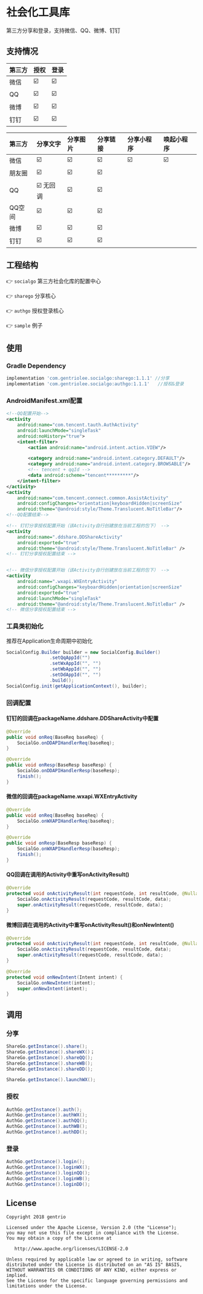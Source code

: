 # 社会化工具库

第三方分享和登录，支持微信、QQ、微博、钉钉

## 支持情况

| 第三方     |  授权  |    登录     |
| :-------  | :---- |:-----------|
|     微信    | :ballot_box_with_check: | :ballot_box_with_check: |
|     QQ     | :ballot_box_with_check: | :ballot_box_with_check: |
|     微博 | :ballot_box_with_check: | :ballot_box_with_check: |
|     钉钉  | :ballot_box_with_check: | :ballot_box_with_check: |

| 第三方     |  分享文字  |    分享图片   |    分享链接   |    分享小程序   | 唤起小程序 |
| :-------  | :---- |:-----------|:-----------|:-------------| :-------  |
|   微信    | :ballot_box_with_check: | :ballot_box_with_check: |:ballot_box_with_check:|:ballot_box_with_check:| :ballot_box_with_check: |
| 朋友圈 | :ballot_box_with_check: | :ballot_box_with_check: |:ballot_box_with_check:||  |
|     QQ     | :ballot_box_with_check: 无回调 | :ballot_box_with_check: |:ballot_box_with_check:||  |
| QQ空间 | :ballot_box_with_check: | :ballot_box_with_check: |:ballot_box_with_check:||  |
|     微博 | :ballot_box_with_check: | :ballot_box_with_check: |:ballot_box_with_check:||  |
|     钉钉  | :ballot_box_with_check: | :ballot_box_with_check: |:ballot_box_with_check:||  |

## 工程结构

👉️ `socialgo` 第三方社会化库的配置中心

👉️ `sharego` 分享核心

👉️ `authgo` 授权登录核心

👉️ `sample` 例子

## 使用

### Gradle Dependency

```gradle
implementation 'com.gentriolee.socialgo:sharego:1.1.1' //分享
implementation 'com.gentriolee.socialgo:authgo:1.1.1'   //授权&登录
```

### AndroidManifest.xml配置

```xml
<!--QQ配置开始-->
<activity
    android:name="com.tencent.tauth.AuthActivity"
    android:launchMode="singleTask"
    android:noHistory="true">
    <intent-filter>
        <action android:name="android.intent.action.VIEW"/>

        <category android:name="android.intent.category.DEFAULT"/>
        <category android:name="android.intent.category.BROWSABLE"/>
        <!-- tencent + qqId -->
        <data android:scheme="tencent*********"/>
    </intent-filter>
</activity>
<activity
    android:name="com.tencent.connect.common.AssistActivity"
    android:configChanges="orientation|keyboardHidden|screenSize"
    android:theme="@android:style/Theme.Translucent.NoTitleBar"/>
<!--QQ配置结束-->

<!-- 钉钉分享授权配置开始（该Activity自行创建放在当前工程的包下） -->
<activity
    android:name=".ddshare.DDShareActivity"
    android:exported="true"
    android:theme="@android:style/Theme.Translucent.NoTitleBar" />
<!-- 钉钉分享授权配置结束 -->


<!-- 微信分享授权配置开始（该Activity自行创建放在当前工程的包下） -->
<activity
    android:name=".wxapi.WXEntryActivity"
    android:configChanges="keyboardHidden|orientation|screenSize"
    android:exported="true"
    android:launchMode="singleTask"
    android:theme="@android:style/Theme.Translucent.NoTitleBar" />
<!-- 微信分享授权配置结束 --> 
```

### 工具类初始化

推荐在Application生命周期中初始化

```java
SocialConfig.Builder builder = new SocialConfig.Builder()
                .setQqAppId("")
                .setWxAppId("", "")
                .setWbAppId("", "")
                .setDdAppId("", "")
                .build();
SocialConfig.init(getApplicationContext(), builder);
```

### 回调配置

#### 钉钉的回调在packageName.ddshare.DDShareActivity中配置

```java
@Override
public void onReq(BaseReq baseReq) {
    SocialGo.onDDAPIHandlerReq(baseReq);
}

@Override
public void onResp(BaseResp baseResp) {
    SocialGo.onDDAPIHandlerResp(baseResp);
    finish();
}
```

#### 微信的回调在packageName.wxapi.WXEntryActivity

```java
@Override
public void onReq(BaseReq baseReq) {
    SocialGo.onWXAPIHandlerReq(baseReq);
}

@Override
public void onResp(BaseResp baseResp) {
    SocialGo.onWXAPIHandlerResp(baseResp);
    finish();
}
```

#### QQ回调在调用的Activity中重写onActivityResult()

```java
@Override
protected void onActivityResult(int requestCode, int resultCode, @Nullable Intent data) {
    SocialGo.onActivityResult(requestCode, resultCode, data);
    super.onActivityResult(requestCode, resultCode, data);
}
```

#### 微博回调在调用的Activity中重写onActivityResult()和onNewIntent()

```java
@Override
protected void onActivityResult(int requestCode, int resultCode, @Nullable Intent data) {
    SocialGo.onActivityResult(requestCode, resultCode, data);
    super.onActivityResult(requestCode, resultCode, data);
}

@Override
protected void onNewIntent(Intent intent) {
    SocialGo.onNewIntent(intent);
    super.onNewIntent(intent);
}
```

## 调用

### 分享

```java
ShareGo.getInstance().share();
ShareGo.getInstance().shareWX()；
ShareGo.getInstance().shareQQ();
ShareGo.getInstance().shareWB();
ShareGo.getInstance().shareDD();

ShareGo.getInstance().launchWX();
```
### 授权

```java
AuthGo.getInstance().auth();
AuthGo.getInstance().authWX();
AuthGo.getInstance().authQQ();
AuthGo.getInstance().authWB();
AuthGo.getInstance().authDD();
```

### 登录
```java
AuthGo.getInstance().login();
AuthGo.getInstance().loginWX();
AuthGo.getInstance().loginQQ();
AuthGo.getInstance().loginWB();
AuthGo.getInstance().loginDD();
```

License
-------

    Copyright 2018 gentrio
    
    Licensed under the Apache License, Version 2.0 (the "License");
    you may not use this file except in compliance with the License.
    You may obtain a copy of the License at
    
       http://www.apache.org/licenses/LICENSE-2.0
    
    Unless required by applicable law or agreed to in writing, software
    distributed under the License is distributed on an "AS IS" BASIS,
    WITHOUT WARRANTIES OR CONDITIONS OF ANY KIND, either express or implied.
    See the License for the specific language governing permissions and
    limitations under the License.
